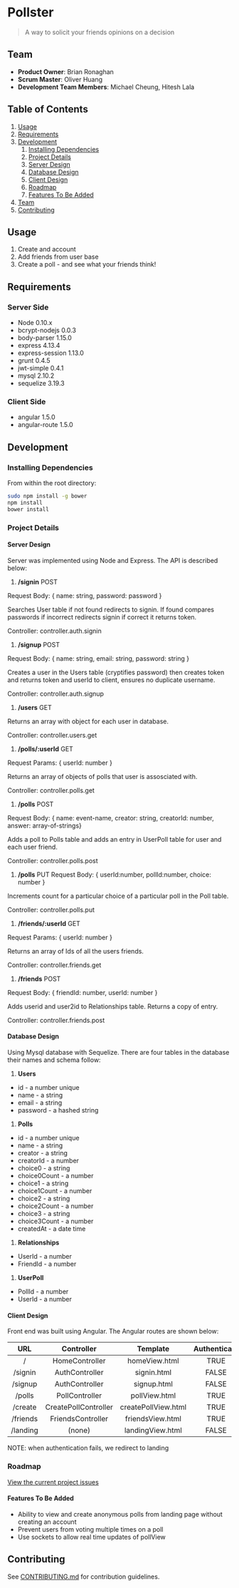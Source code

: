 # Pollster

> A way to solicit your friends opinions on a decision

## Team

  - __Product Owner__: Brian Ronaghan
  - __Scrum Master__: Oliver Huang
  - __Development Team Members__: Michael Cheung, Hitesh Lala

## Table of Contents

1. [Usage](#Usage)
1. [Requirements](#requirements)
1. [Development](#development)
    1. [Installing Dependencies](#installing-dependencies)
    1. [Project Details](#project-details)
      1. [Server Design](#server-design)
      1. [Database Design](#database-design)
      1. [Client Design](#client-design)
    1. [Roadmap](#roadmap)
      1. [Features To Be Added](#features-to-be-added)
1. [Team](#team)
1. [Contributing](#contributing)

## Usage

1. Create and account
1. Add friends from user base
1. Create a poll - and see what your friends think!

## Requirements

### Server Side
- Node 0.10.x
- bcrypt-nodejs 0.0.3
- body-parser 1.15.0
- express 4.13.4
- express-session 1.13.0
- grunt 0.4.5
- jwt-simple 0.4.1
- mysql 2.10.2
- sequelize 3.19.3

### Client Side
- angular 1.5.0
- angular-route 1.5.0

## Development

### Installing Dependencies

From within the root directory:

```sh
sudo npm install -g bower
npm install
bower install
```
### Project Details

#### Server Design

Server was implemented using Node and Express. The API is described below:

1. __/signin__  POST

 Request Body: { name: string, password: password }

 Searches User table if not found redirects to signin. If found compares passwords if incorrect redirects signin if correct it returns token.

 Controller: controller.auth.signin

1. __/signup__ POST

 Request Body: { name: string, email: string, password: string }

 Creates a user in the Users table (cryptifies password) then creates token and returns token and userId to client, ensures no duplicate username.

 Controller: controller.auth.signup

1. __/users__ GET

 Returns an array with object for each user in database.

 Controller: controller.users.get

1. __/polls/:userId__ GET
 
 Request Params: { userId: number }
 
 Returns an array of objects of polls that user is assosciated with.

 Controller: controller.polls.get

1. __/polls__ POST

 Request Body: { name: event-name,  creator: string, creatorId: number,  answer: array-of-strings}

 Adds a poll to Polls table and adds an entry in UserPoll table for user and each user friend.

 Controller: controller.polls.post

1. __/polls__ PUT
 Request Body: { userId:number, pollId:number, choice: number }

 Increments count for a particular choice of a particular poll in the Poll table.

 Controller: controller.polls.put

1. __/friends/:userId__ GET

 Request Params: { userId: number }

 Returns an array of Ids of all the users friends.

 Controller: controller.friends.get

1. __/friends__ POST

 Request Body: { friendId: number, userId: number }

 Adds userid and user2id to Relationships table. Returns a copy of entry.

 Controller: controller.friends.post


#### Database Design

Using Mysql database with Sequelize.  There are four tables in the database their names and schema follow:

1. __Users__
  * id - a number unique
  * name - a string
  * email - a string
  * password - a hashed string
 
1. __Polls__
  * id - a number unique
  * name - a string
  * creator - a string
  * creatorId - a number
  * choice0 - a string
  * choice0Count - a number
  * choice1 - a string
  * choice1Count - a number
  * choice2 - a string
  * choice2Count - a number
  * choice3 - a string
  * choice3Count - a number
  * createdAt - a date time
  
1. __Relationships__
  * UserId - a number
  * FriendId - a number

1. __UserPoll__ 
  * PollId - a number
  * UserId - a number

#### Client Design

Front end was built using Angular.  The Angular routes are shown below:

|  URL      | Controller            | Template            | Authenticate |
|:---------:|:---------------------:|:-------------------:|:------------:|
| /         | HomeController        | homeView.html       | TRUE         |
| /signin   | AuthController        | signin.html         | FALSE        |
| /signup   | AuthController        | signup.html         | FALSE        |
| /polls    | PollController        | pollView.html       | TRUE         |
| /create   | CreatePollController  | createPollView.html | TRUE         |
| /friends  | FriendsController     | friendsView.html    | TRUE         |
| /landing  | (none)                | landingView.html    | FALSE        |
NOTE: when authentication fails, we redirect to landing

### Roadmap

[View the current project issues](https://github.com/TepidLatteGreenfield/tepidLatte2/issues)

#### Features To Be Added
 * Ability to view and create anonymous polls from landing page without creating an account
 * Prevent users from voting multiple times on a poll
 * Use sockets to allow real time updates of pollView



## Contributing

See [CONTRIBUTING.md](CONTRIBUTING.md) for contribution guidelines.
